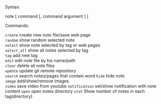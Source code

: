 Syntax:

note [ command [, command argument ] ]


Commands:  

`create`        create new note file/save web page  
`random`        show random selected note  
`select`        show note selected by tag or web pages  
`select_all`    show all notes selected by tag  
`tag`           add new tag  
`edit`          edit note file by his name/path  
`clear`         delete all note files  
`update`        update git remote repository  
`search`        search notes/pages that contain word
`hide`          hide note  
`image`         add/show/remove images  
`video`         save video from youtube
`notification`  set/show notification with note content
`open`          open notes directory
`stat`          Show number of notes in each tag(directory)
